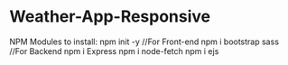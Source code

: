 # Weather-App-Responsive
NPM Modules to install:
npm init -y
//For Front-end
npm i bootstrap sass 
//For Backend
npm i Express
npm i node-fetch
npm i ejs